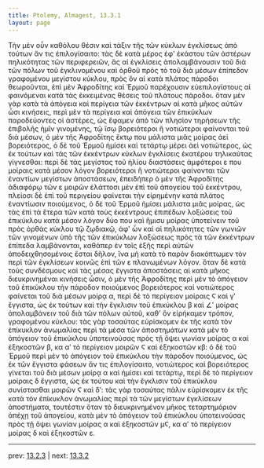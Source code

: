 ```yaml
---
title: Ptolemy, Almagest, 13.3.1
layout: page
---
```


Τὴν μὲν οὖν καθόλου θέσιν καὶ τάξιν τῆς τῶν κύκλων ἐγκλίσεως ἀπὸ τούτων ἄν τις ἐπιλογίσαιτο: τὰς δὲ κατὰ μέρος ἐφ' ἑκάστου τῶν ἀστέρων πηλικότητας τῶν περιφερειῶν, ἃς αἱ ἐγκλίσεις ἀπολαμβάνουσιν τοῦ διὰ τῶν πόλων τοῦ ἐγκλινομένου καὶ ὀρθοῦ πρὸς τὸ τοῦ διὰ μέσων ἐπίπεδον γραφομένου μεγίστου κύκλου, πρὸς ὃν αἱ κατὰ πλάτος πάροδοι θεωροῦνται, ἐπὶ μὲν Ἀφροδίτης καὶ Ἑρμοῦ παρέχουσιν εὐεπιλογίστους αἱ φαινόμεναι κατὰ τὰς ἐκκειμένας θέσεις τοῦ πλάτους πάροδοι. ὅταν μὲν γὰρ κατὰ τὰ ἀπόγεια καὶ περίγεια τῶν ἐκκέντρων αἱ κατὰ μῆκος αὐτῶν ὦσι κινήσεις, περὶ μὲν τὰ περίγεια καὶ ἀπόγεια τῶν ἐπικύκλων παροδεύοντες οἱ ἀστέρες, ὡς ἔφαμεν ἀπὸ τῶν πλησίον τηρήσεων τῆς ἐπιβολῆς ἡμῖν γινομένης, τῷ ἴσῳ βορειότεροι ἢ νοτιώτεροι φαίνονται τοῦ διὰ μέσων, ὁ μὲν τῆς Ἀφροδίτης ἕκτῳ που μάλιστα μιᾶς μοίρας ἀεὶ βορειότερος, ὁ δὲ τοῦ Ἑρμοῦ ἡμίσει καὶ τετάρτῳ μέρει ἀεὶ νοτιώτερος, ὡς ἐκ τούτων καὶ τὰς τῶν ἐκκέντρων κύκλων ἐγκλίσεις ἑκατέρου τηλικαύτας γίγνεσθαι: περὶ δὲ τὰς μεγίστας τοῦ ἡλίου διαστάσεις ἀμφότεροι ε που μοίραις κατὰ μέσον λόγον βορειότεροι ἢ νοτιώτεροι φαίνονται τῶν ἐναντίων μεγίστων ἀποστάσεων, ἐπειδήπερ ὁ μὲν τῆς Ἀφροδίτης ἀδιαφόρῳ τῶν ε μοιρῶν ἐλάττοσι μὲν ἐπὶ τοῦ ἀπογείου τοῦ ἐκκέντρου, πλείοσι δὲ ἐπὶ τοῦ περιγείου φαίνεται τὴν εἰρημένην κατὰ πλάτος ἐναντίωσιν ποιούμενος, ὁ δὲ τοῦ Ἑρμοῦ ἡμίσει μάλιστα μιᾶς μοίρας, ὡς τὰς ἐπὶ τὰ ἕτερα τῶν κατὰ τοὺς ἐκκέντρους ἐπιπέδων λοξώσεις τοῦ ἐπικύκλου κατὰ μέσον λόγον δύο που καὶ ἥμισυ μοίρας ὑποτείνειν τοῦ πρὸς ὀρθὰς κύκλου τῷ ζῳδιακῷ, ἀφ' ὧν καὶ αἱ πηλικότητες τῶν γωνιῶν τῶν γινομένων ὑπὸ τῆς τῶν ἐπικύκλων λοξώσεως πρὸς τὰ τῶν ἐκκέντρων ἐπίπεδα λαμβάνονται, καθάπερ ἐν τοῖς ἑξῆς περὶ αὐτῶν ἀποδειχθησομένοις ἔσται δῆλον, ἵνα μὴ κατὰ τὸ παρὸν διακόπτωμεν τὸν περὶ τῶν ἐγκλίσεων κοινῶς ἐπὶ τῶν ε πλανωμένων λόγον. ὅταν δὲ κατὰ τοὺς συνδέσμους καὶ τὰς μέσας ἔγγιστα ἀποστάσεις αἱ κατὰ μῆκος διευκρινημέναι κινήσεις ὦσιν, ὁ μὲν τῆς Ἀφροδίτης περὶ μὲν τὸ ἀπόγειον τοῦ ἐπικύκλου τὴν πάροδον ποιούμενος βορειότερος καὶ νοτιώτερος φαίνεται τοῦ διὰ μέσων μοίρᾳ α, περὶ δὲ τὸ περίγειον μοίραις Ϛ καὶ γʹ ἔγγιστα, ὡς ἐκ τούτων καὶ τὴν ἔγκλισιν τοῦ ἐπικύκλου β καὶ ∠ʹ μοίρας ἀπολαμβάνειν τοῦ διὰ τῶν πόλων αὐτοῦ, καθ' ὃν εἰρήκαμεν τρόπον, γραφομένου κύκλου: τὰς γὰρ τοσαύτας εὑρίσκομεν ἐκ τῆς κατὰ τὸν ἐπίκυκλον ἀνωμαλίας περὶ τὰ μέσα τῶν ἀποστημάτων κατὰ μὲν τὸ ἀπόγειον τοῦ ἐπικύκλου ὑποτεινούσας πρὸς τῇ ὄψει γωνίαν μοίρας α καὶ ἑξηκοστῶν β, κα αʹ τὸ περίγειον μοιρῶν Ϛ καὶ ἑξηκοστῶν κβ: ὁ δὲ τοῦ Ἑρμοῦ περὶ μὲν τὸ ἀπόγειον τοῦ ἐπικύκλου τὴν πάροδον ποιούμενος, ὡς ἐκ τῶν ἔγγιστα φάσεων ἄν τις ἐπιλογίσαιτο, νοτιώτερος καὶ βορειότερος γίνεται τοῦ διὰ μέσων μοίρᾳ α καὶ ἡμίσει καὶ τετάρτῳ, περὶ δὲ τὸ περίγειον μοίραις δ ἔγγιστα, ὡς ἐκ τούτου καὶ τὴν ἔγκλισιν τοῦ ἐπικύκλου συνίστασθαι μοιρῶν Ϛ καὶ δʹ: τὰς γὰρ τοσαύτας πάλιν εὑρίσκομεν ἐκ τῆς κατὰ τὸν ἐπίκυκλον ἀνωμαλίας περὶ τὰ τῶν μεγίστων ἐγκλίσεων ἀποστήματα, τουτέστιν ὅταν τὸ διευκρινημένον μῆκος τεταρτημόριον ἀπέχῃ τοῦ ἀπογείου, κατὰ μὲν τὸ ἀπόγειον τοῦ ἐπικύκλου ὑποτεινούσας πρὸς τῇ ὄψει γωνίαν μοίρας α καὶ ἑξηκοστῶν μϚ, κα αʹ τὸ περίγειον μοίρας δ καὶ ἑξηκοστῶν ε. 

---

prev: [13.2.3](../13.2.3/) | next: [13.3.2](../13.3.2/)

